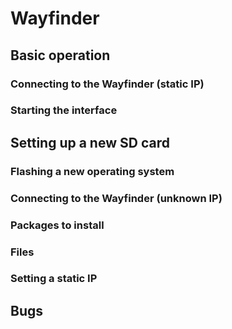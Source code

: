 # Wayfinder
## Basic operation
### Connecting to the Wayfinder (static IP)
### Starting the interface
## Setting up a new SD card
### Flashing a new operating system
### Connecting to the Wayfinder (unknown IP)
### Packages to install
### Files
### Setting a static IP
## Bugs

